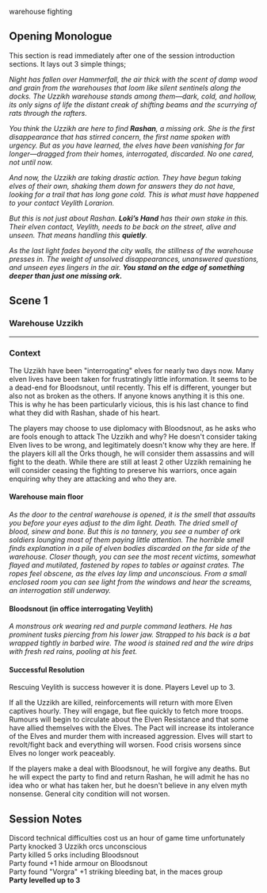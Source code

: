warehouse fighting
## Opening Monologue
This section is read immediately after one of the session introduction sections. It lays out 3 simple things;

*Night has fallen over Hammerfall, the air thick with the scent of damp wood and grain from the warehouses that loom like silent sentinels along the docks. The Uzzikh warehouse stands among them—dark, cold, and hollow, its only signs of life the distant creak of shifting beams and the scurrying of rats through the rafters.*

*You think the Uzzikh are here to find **Rashan**, a missing ork. She is the first disappearance that has stirred concern, the first name spoken with urgency. But as you have learned, the elves have been vanishing for far longer—dragged from their homes, interrogated, discarded. No one cared, not until now.*

*And now, the Uzzikh are taking drastic action. They have begun taking elves of their own, shaking them down for answers they do not have, looking for a trail that has long gone cold. This is what must have happened to your contact Veylith Lorarion.*

*But this is not just about Rashan. **Loki’s Hand** has their own stake in this. Their elven contact, Veylith, needs to be back on the street, alive and unseen. That means handling this **quietly**.*

*As the last light fades beyond the city walls, the stillness of the warehouse presses in. The weight of unsolved disappearances, unanswered questions, and unseen eyes lingers in the air. **You stand on the edge of something deeper than just one missing ork.***
## Scene 1
### Warehouse Uzzikh
---
### Context
The Uzzikh have been "interrogating" elves for nearly two days now. Many elven lives have been taken for frustratingly little information. It seems to be a dead-end for Bloodsnout, until recently. This elf is different, younger but also not as broken as the others. If anyone knows anything it is this one. This is why he has been particularly vicious, this is his last chance to find what they did with Rashan, shade of his heart.

The players may choose to use diplomacy with Bloodsnout, as he asks who are fools enough to attack The Uzzikh and why? He doesn't consider taking Elven lives to be wrong, and legitimately doesn't know why they are here. If the players kill all the Orks though, he will consider them assassins and will fight to the death. While there are still at least 2 other Uzzikh remaining he will consider ceasing the fighting to preserve his warriors, once again enquiring why they are attacking and who they are.
#### Warehouse main floor
_As the door to the central warehouse is opened, it is the smell that assaults you before your eyes adjust to the dim light. Death. The dried smell of blood, sinew and bone. But this is no tannery, you see a number of ork soldiers lounging most of them paying little attention. The horrible smell finds explanation in a pile of elven bodies discarded on the far side of the warehouse. Closer though, you can see the most recent victims, somewhat flayed and mutilated, fastened by ropes to tables or against crates. The ropes feel obscene, as the elves lay limp and unconscious. From a small enclosed room you can see light from the windows and hear the screams, an interrogation still underway._
#### Bloodsnout (in office interrogating Veylith)
_A monstrous ork wearing red and purple command leathers. He has prominent tusks piercing from his lower jaw. Strapped to his back is a bat wrapped tightly in barbed wire. The wood is stained red and the wire drips with fresh red rains, pooling at his feet._
#### Successful Resolution
Rescuing Veylith is success however it is done. Players Level up to 3.

If all the Uzzikh are killed, reinforcements will return with more Elven captives hourly. They will engage, but flee quickly to fetch more troops. 
Rumours will begin to circulate about the Elven Resistance and that some have allied themselves with the Elves. The Pact will increase its intolerance of the Elves and murder them with increased aggression. Elves will start to revolt/fight back and everything will worsen. Food crisis worsens since Elves no longer work peaceably.

If the players make a deal with Bloodsnout, he will forgive any deaths. But he will expect the party to find and return Rashan, he will admit he has no idea who or what has taken her, but he doesn't believe in any elven myth nonsense. General city condition will not worsen.
## Session Notes
Discord technical difficulties cost us an hour of game time unfortunately  
Party knocked 3 Uzzikh orcs unconscious  
Party killed 5 orks including Bloodsnout  
Party found +1 hide armour on Bloodsnout  
Party found "Vorgra" +1 striking bleeding bat, in the maces group  
**Party levelled up to 3**  


